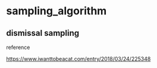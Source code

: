 # sampling_algorithm

## dismissal sampling
reference

https://www.iwanttobeacat.com/entry/2018/03/24/225348
